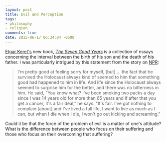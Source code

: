 ```yaml
---
layout: post
title: Evil and Perception
tags:
- philosophy
- religion
comments: true
date: 2015-06-17 06:34:04 -0500
---
```


[Etgar Keret's](http://www.etgarkeret.com) new book, [*The Seven Good Years*](http://www.amazon.com/Seven-Good-Years-Memoir-ebook/dp/B00OYXWKDY/ref=sr_1_1?s=books&ie=UTF8&qid=1434540345&sr=1-1&keywords=the+seven+good+years) is a collection of essays concerning the interval between the birth of his son and the death of his father. I was particularly intrigued by this statement from the story on [NPR](http://www.npr.org/2015/06/16/414896816/what-etgar-keret-learned-from-his-father-about-storytelling-and-survival?utm_source=facebook.com&utm_medium=social&utm_campaign=npr&utm_term=nprnews&utm_content=20150616):

>I'm pretty good at feeling sorry for myself, [but] ... the fact that he survived the Holocaust always kind of seemed to him that something good had happened to him in life. And life since the Holocaust always seemed to surprise him for the better, and there was no bitterness in him. He said, "You know what? I've been smoking two packs a day since I was 14 years old for more than 65 years and if after that you get a cancer, it's a fair deal," he says. "It's fair. I've got nothing to complain [about] and I've lived a full life, I want to live as much as I can, but when I die when I die, I won't go out kicking and screaming."

Could it be that the force of the problem of evil is a matter of one's attitude? What is the difference between people who focus on their suffering and those who focus on their overcoming that suffering?

